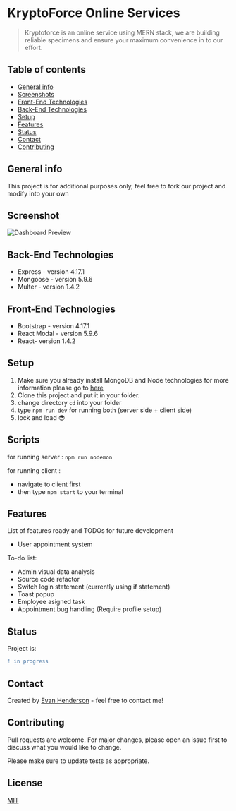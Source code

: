 # KryptoForce Online Services
> Kryptoforce is an online service using MERN stack, we are building reliable specimens and ensure your maximum convenience in to our effort.

## Table of contents
* [General info](#general-info)
* [Screenshots](#screenshots)
* [Front-End Technologies](#frontEndTechnologies)
* [Back-End Technologies](#backEndTechnologies)
* [Setup](#setup)
* [Features](#features)
* [Status](#status)
* [Contact](#contact)
* [Contributing](#contributing)

## General info
This project is for additional purposes only, feel free to fork our project and modify into your own

## Screenshot
![Dashboard Preview](https://user-images.githubusercontent.com/58504115/78089880-d15c7a00-73f2-11ea-8bae-5429f684f302.png)

## Back-End Technologies
* Express - version 4.17.1
* Mongoose - version 5.9.6
* Multer - version 1.4.2

## Front-End Technologies
* Bootstrap - version 4.17.1
* React Modal - version 5.9.6
* React- version 1.4.2

## Setup
1. Make sure you already install MongoDB and Node technologies for more information please go to [here](https://www.learn2crack.com/2014/04/setup-node-js-and-mongodb.html)
2. Clone this project and put it in your folder.
3. change directory `cd` into your folder
4. type `npm run dev` for running both (server side + client side)
5. lock and load :sunglasses:

## Scripts
for running server :
`npm run nodemon`

for running client :
 - navigate to client first
 - then type `npm start` to your terminal

## Features
List of features ready and TODOs for future development
* User appointment system

To-do list:
* Admin visual data analysis
* Source code refactor
* Switch login statement (currently using if statement)
* Toast popup
* Employee asigned task
* Appointment bug handling (Require profile setup)
## Status
Project is: 

```diff
! in progress
```

## Contact
Created by [Evan Henderson](https://instagram/dummy) - feel free to contact me!


## Contributing
Pull requests are welcome. For major changes, please open an issue first to discuss what you would like to change.

Please make sure to update tests as appropriate.

## License
[MIT](https://choosealicense.com/licenses/mit/)
